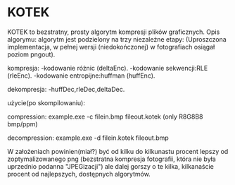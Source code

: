 # KOTEK
KOTEK to bezstratny, prosty algorytm kompresji plików graficznych.
Opis algorymu: algorytm jest podzielony na trzy niezależne etapy:
(Uproszczona implementacja, w pełnej wersji (niedokończonej) w fotografiach osiągał poziom pngout).

kompresja:
-kodowanie różnic (deltaEnc).
-kodowanie sekwencji:RLE (rleEnc).
-kodowanie entropijne:huffman (huffEnc).

dekompresja:
-huffDec,rleDec,deltaDec.

użycie(po skompilowaniu): 

compression: example.exe -c filein.bmp fileout.kotek
(only R8G8B8 bmp/ppm)

decompression: example.exe -d filein.kotek fileout.bmp 

W założeniach powinien(miał?) być od kilku do kilkunastu procent lepszy od zoptymalizowanego png (bezstratna kompresja fotografii, która nie była uprzednio podanna "JPEGizacji") ale dalej gorszy o te kilka, kilkanaście procent od najlepszych, dostępnych algorytmów.
